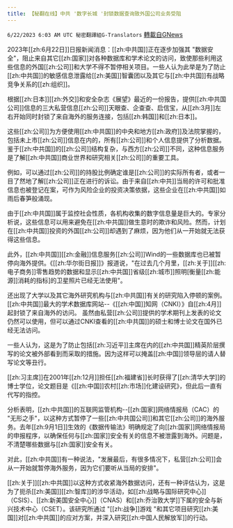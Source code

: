 ```yaml
---
title: 【秘翻在线】中共 '数字长城 '封锁数据查询致外国公司业务受阻
---
```

`6/22/2023 6:03 AM UTC 秘密翻譯組G-Translators` [轉載自GNews](https://gnews.org/articles/1403064)

         

2023年[[zh:6月22日]]日报新闻消息：[[zh:中共国]]正在逐步加强其 "数据安全"，阻止来自其它[[zh:国家]]对各种数据库和学术论文的访问，致使那些利用这些信息的外国[[zh:公司]]和大学不得不暂停相关项目。一些人认为此举是为了防止[[zh:中共国]]的敏感信息泄露给[[zh:美国]]智囊团以及其它与[[zh:中共国]]有战略竞争关系的[[zh:组织]]。

根据[[zh:日本]][[zh:外交]]和安全杂志《展望》最近的一份报告，提供[[zh:中共国公司]]信息的三大私营信息[[zh:公司]]天眼查、企查查、启信宝，从[[zh:3月]]左右开始同时封锁了来自海外的服务连接，包括[[zh:韩国]]和[[zh:日本]]。

这些[[zh:公司]]为方便使用[[zh:中共国]]的中央和地方[[zh:政府]]及法院掌握的，包括未上市[[zh:公司]]信息在内的，所有[[zh:公司]]和个人信息提供了分析数据。鉴于[[zh:中共国]]的[[zh:公司]]结构复杂，与西方[[zh:公司]]不同，这种信息服务是了解[[zh:中共国]]商业世界和研究相关[[zh:公司]]的重要工具。

例如，可以通过[[zh:公司]]的持股比例确定谁是[[zh:公司]]的实际所有者，或者一目了然地了解[[zh:公司]]正在进行的诉讼。由于来自[[zh:中共]]当局的许可和批准信息也被登记在案，可作为风险企业的投资决策依据，这些企业在[[zh:中共国]]如雨后春笋般涌现。

由于[[zh:中共国]]属于监控社会性质，各机构收集的数字信息量是巨大的。专家分析说，这些信息可以用来避免在[[zh:中共国]]做生意时的欺诈和风险。然而，计划在[[zh:中共国]]投资的外国[[zh:公司]]却遇到了麻烦，因为他们从一开始就无法获得这些信息。

此外，[[zh:中共国]][[zh:金融]]信息服务[[zh:公司]]Wind的一些数据库也已被暂停向海外提供。《[[zh:华尔街日报]]》报道说，"在过去几个月里，[[zh:关于]][[zh:电子商务]]零售趋势的数据和显示[[zh:中共国]]省级[[zh:城市]]照明\[衡量[[zh:能源]]消耗的指标\]的卫星照片已经无法使用"。

还出现了大学以及其它海外研究机构与[[zh:中共国]]有关的研究陷入停顿的案例。[[zh:中共国]]最大的学术数据库网站\--《[[zh:中国]]知网（CNKI）》自[[zh:4月]]起封锁了来自海外的访问。 虽然由私营[[zh:公司]]提供的学术期刊上发表的论文仍然可以使用，但可以通过CNKI查看的[[zh:中共国]]的硕士和博士论文在国外已经无法访问。

一些人认为，这是为了防止包括[[zh:习近平]]主席在内的[[zh:中共国]]精英阶层撰写的论文被外部看到而采取的措施。因为这样可以掩盖[[zh:中国]]领导层的请人替写论文等丑行。

[[zh:习主席]]在2001年[[zh:12月]]担任[[zh:福建省]]长时获得了[[zh:清华大学]]的博士学位，论文题目是《[[zh:中国]]农村[[zh:市场]]化建设研究》，但此后一直有代写的指控。

分析表明，[[zh:中共国]]的互联网监管机构\--[[zh:国家]]网络情报局（CAC）的 "无形之手"，以这种方式暂停了一些[[zh:中共国公司]]和其它[[zh:公司]]的海外服务。去年[[zh:9月1日]]生效的《数据传输法》明确规定了向[[zh:国家]]网络情报局的申报程序，以确保任何与[[zh:国家]]安全有关的信息不被泄露到海外。问题是，不清楚哪些数据与[[zh:国家]]安全有关。

对此，[[zh:中共国]]有一种说法，"发展最后，有很多情况下，私营[[zh:公司]]会从一开始就暂停海外服务，因为它们要听从当局的安排"。

[[zh:关于]][[zh:中共国]]以这种方式收紧海外数据访问，还有一种评估认为，这是为了扼杀[[zh:美国]][[zh:智库]]的涉华活动，如[[zh:战略与国际研究中心]]（CSIS）、[[zh:新美国安全中心]]（CNAS）和[[zh:乔治敦大学]]下属的安全与新兴技术中心（CSET）。该研究所通过 "[[zh:战争]]游戏 "和其它项目研究[[zh:美国]]对[[zh:中共国]]的应对方案，并深入研究[[zh:中国人民解放军]]的行动。
